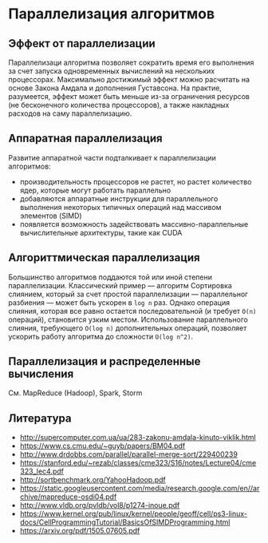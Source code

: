 # Параллелизация алгоритмов

## Эффект от параллелизации

Параллелизаци алгоритма позволяет сократить время его выполнения за счет запуска одновременных вычислений на нескольких процессорах. Максимально достижимый эффект можно расчитать на основе Закона Амдала и дополнения Густавсона. На практие, разумеется, эффект может быть меньше из-за ограничения ресурсов (не бесконечного количества процессоров), а также накладных расходов на саму параллелизацию.


## Аппаратная параллелизация

Развитие аппаратной части подталкивает к параллелизации алгоритмов:

- производительность процессоров не растет, но растет количество ядер, которые могут работать параллельно
- добавляются аппаратные инструкции для параллельного выполнения некоторых типичных операций над массивом элементов (SIMD)
- появляется возможность задействовать массивно-параллельные вычислительные архитектуры, такие как CUDA


## Алгориттмическая параллелизация

Большинство алгоритмов поддаются той или иной степени параллелизации. Классический пример — алгоритм Сортировка слиянием, который за счет простой параллелизации — параллельног разбиения — может быть ускорен в `log n` раз. Однако операция слияния, которая все равно остается последовательной (и требует `O(n)` операций), становится узким местом. Использование параллельного слияния, требующего `O(log n)` дополнительных операций, позволяет ускорить работу алгоритма до сложности `O(log n^2)`. 


## Параллелизация и распределенные вычисления

См. MapReduce (Hadoop), Spark, Storm


## Литература

- http://supercomputer.com.ua/ua/283-zakonu-amdala-kinuto-viklik.html
- https://www.cs.cmu.edu/~guyb/papers/BM04.pdf
- http://www.drdobbs.com/parallel/parallel-merge-sort/229400239
- https://stanford.edu/~rezab/classes/cme323/S16/notes/Lecture04/cme323_lec4.pdf
- http://sortbenchmark.org/YahooHadoop.pdf
- https://static.googleusercontent.com/media/research.google.com/en//archive/mapreduce-osdi04.pdf
- http://www.vldb.org/pvldb/vol8/p1274-inoue.pdf
- https://www.kernel.org/pub/linux/kernel/people/geoff/cell/ps3-linux-docs/CellProgrammingTutorial/BasicsOfSIMDProgramming.html
- https://arxiv.org/pdf/1505.07605.pdf
